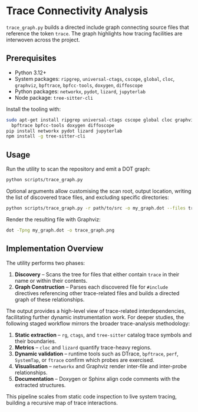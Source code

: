# Trace Connectivity Analysis

`trace_graph.py` builds a directed include graph connecting source files that
reference the token `trace`. The graph highlights how tracing facilities are
interwoven across the project.

## Prerequisites

- Python 3.12+
- System packages: `ripgrep`, `universal-ctags`, `cscope`, `global`, `cloc`,
  `graphviz`, `bpftrace`, `bpfcc-tools`, `doxygen`, `diffoscope`
- Python packages: `networkx`, `pydot`, `lizard`, `jupyterlab`
- Node package: `tree-sitter-cli`

Install the tooling with:

```bash
sudo apt-get install ripgrep universal-ctags cscope global cloc graphviz \
  bpftrace bpfcc-tools doxygen diffoscope
pip install networkx pydot lizard jupyterlab
npm install -g tree-sitter-cli
```

## Usage

Run the utility to scan the repository and emit a DOT graph:

```bash
python scripts/trace_graph.py
```

Optional arguments allow customising the scan root, output location, writing the
list of discovered trace files, and excluding specific directories:

```bash
python scripts/trace_graph.py -r path/to/src -o my_graph.dot --files trace_files.txt --exclude third_party --exclude build
```

Render the resulting file with Graphviz:

```bash
dot -Tpng my_graph.dot -o trace_graph.png
```

## Implementation Overview

The utility performs two phases:

1. **Discovery** – Scans the tree for files that either contain `trace` in
   their name or within their contents.
2. **Graph Construction** – Parses each discovered file for `#include`
   directives referencing other trace-related files and builds a directed
   graph of these relationships.

The output provides a high-level view of trace-related interdependencies,
facilitating further dynamic instrumentation work.  For deeper studies, the
following staged workflow mirrors the broader trace-analysis methodology:

1. **Static extraction** – `rg`, `ctags`, and `tree-sitter` catalog trace
   symbols and their boundaries.
2. **Metrics** – `cloc` and `lizard` quantify trace-heavy regions.
3. **Dynamic validation** – runtime tools such as DTrace, `bpftrace`, `perf`,
   `SystemTap`, or `ftrace` confirm which probes are exercised.
4. **Visualisation** – `networkx` and Graphviz render inter-file and
   inter-probe relationships.
5. **Documentation** – Doxygen or Sphinx align code comments with the
   extracted structures.

This pipeline scales from static code inspection to live system tracing,
building a recursive map of trace interactions.
